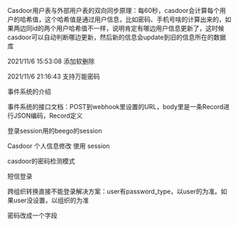 Casdoor用户表与外部用户表的双向同步原理：每60秒，casdoor会计算每个用户的哈希值，这个哈希值是通过用户信息，比如密码、手机号啥的计算出来的，如果两边同id的两个用户哈希值不一样，说明肯定有哪边用户信息更新了，这时候casdoor可以自动判断哪边更新，然后新的信息会update到旧的信息所在的数据库



2021/11/6 15:53:08 添加软删除

2021/11/6 21:16:43 支持万能密码

事件系统的介绍

事件系统的接口文档：POST到webhook里设置的URL，body里是一条Record进行JSON编码，Record定义

登录session用的beego的session

Casdoor 个人信息修改 使用 session

casdoor的密码检测模式

短信登录

跨组织转换直接不能登录解决方案：user有password_type，以user的为准。如果user没设置，以组织的为准

密码改成一个字段

